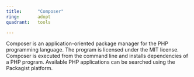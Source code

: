 ```yaml
---
title:      "Composer"
ring:       adopt
quadrant:   tools

---
```


Composer is an application-oriented package manager for the PHP programming language. The program is licensed under the MIT license. Composer is executed from the command line and installs dependencies of a PHP program. Available PHP applications can be searched using the Packagist platform.